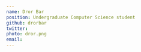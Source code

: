 ```yaml
---
name: Dror Bar
position: Undergraduate Computer Science student
github: drorbar
twitter:
photo: dror.png
email: 
---
```


